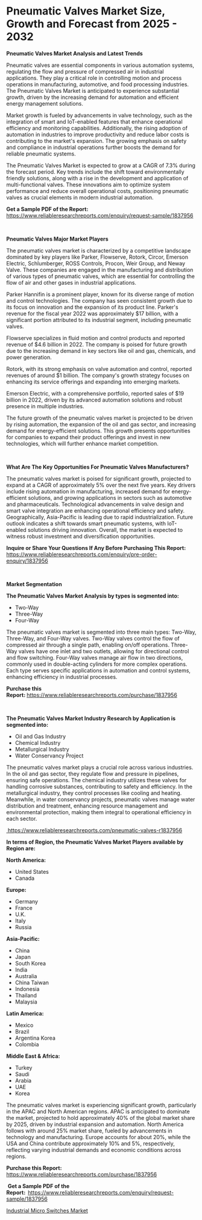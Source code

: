 <p><h1>Pneumatic Valves Market Size, Growth and Forecast from 2025 - 2032</h1></p><p><strong>Pneumatic Valves Market Analysis and Latest Trends</strong></p>
<p><p>Pneumatic valves are essential components in various automation systems, regulating the flow and pressure of compressed air in industrial applications. They play a critical role in controlling motion and process operations in manufacturing, automotive, and food processing industries. The Pneumatic Valves Market is anticipated to experience substantial growth, driven by the increasing demand for automation and efficient energy management solutions.</p><p>Market growth is fueled by advancements in valve technology, such as the integration of smart and IoT-enabled features that enhance operational efficiency and monitoring capabilities. Additionally, the rising adoption of automation in industries to improve productivity and reduce labor costs is contributing to the market's expansion. The growing emphasis on safety and compliance in industrial operations further boosts the demand for reliable pneumatic systems.</p><p>The Pneumatic Valves Market is expected to grow at a CAGR of 7.3% during the forecast period. Key trends include the shift toward environmentally friendly solutions, along with a rise in the development and application of multi-functional valves. These innovations aim to optimize system performance and reduce overall operational costs, positioning pneumatic valves as crucial elements in modern industrial automation.</p></p>
<p><strong>Get a Sample PDF of the Report:&nbsp;</strong> <a href="https://www.reliableresearchreports.com/enquiry/request-sample/1837956?utm_campaign=2208&utm_medium=2&utm_source=Github&utm_content=ia&utm_term=09042025&utm_id=pneumatic-valves">https://www.reliableresearchreports.com/enquiry/request-sample/1837956</a></p>
<p>&nbsp;</p>
<p><strong>Pneumatic Valves Major Market Players</strong></p>
<p><p>The pneumatic valves market is characterized by a competitive landscape dominated by key players like Parker, Flowserve, Rotork, Circor, Emerson Electric, Schlumberger, ROSS Controls, Procon, Weir Group, and Neway Valve. These companies are engaged in the manufacturing and distribution of various types of pneumatic valves, which are essential for controlling the flow of air and other gases in industrial applications.</p><p>Parker Hannifin is a prominent player, known for its diverse range of motion and control technologies. The company has seen consistent growth due to its focus on innovation and the expansion of its product line. Parker's revenue for the fiscal year 2022 was approximately $17 billion, with a significant portion attributed to its industrial segment, including pneumatic valves.</p><p>Flowserve specializes in fluid motion and control products and reported revenue of $4.6 billion in 2022. The company is poised for future growth due to the increasing demand in key sectors like oil and gas, chemicals, and power generation.</p><p>Rotork, with its strong emphasis on valve automation and control, reported revenues of around $1 billion. The company's growth strategy focuses on enhancing its service offerings and expanding into emerging markets.</p><p>Emerson Electric, with a comprehensive portfolio, reported sales of $19 billion in 2022, driven by its advanced automation solutions and robust presence in multiple industries.</p><p>The future growth of the pneumatic valves market is projected to be driven by rising automation, the expansion of the oil and gas sector, and increasing demand for energy-efficient solutions. This growth presents opportunities for companies to expand their product offerings and invest in new technologies, which will further enhance market competition.</p></p>
<p>&nbsp;</p>
<p><strong>What Are The Key Opportunities For Pneumatic Valves Manufacturers?</strong></p>
<p><p>The pneumatic valves market is poised for significant growth, projected to expand at a CAGR of approximately 5% over the next five years. Key drivers include rising automation in manufacturing, increased demand for energy-efficient solutions, and growing applications in sectors such as automotive and pharmaceuticals. Technological advancements in valve design and smart valve integration are enhancing operational efficiency and safety. Geographically, Asia-Pacific is leading due to rapid industrialization. Future outlook indicates a shift towards smart pneumatic systems, with IoT-enabled solutions driving innovation. Overall, the market is expected to witness robust investment and diversification opportunities.</p></p>
<p><strong>Inquire or Share Your Questions If Any Before Purchasing This Report:</strong> <a href="https://www.reliableresearchreports.com/enquiry/pre-order-enquiry/1837956?utm_campaign=2208&utm_medium=2&utm_source=Github&utm_content=ia&utm_term=09042025&utm_id=pneumatic-valves">https://www.reliableresearchreports.com/enquiry/pre-order-enquiry/1837956</a></p>
<p>&nbsp;</p>
<p><strong>Market Segmentation</strong></p>
<p><strong>The Pneumatic Valves Market Analysis by types is segmented into:</strong></p>
<p><ul><li>Two-Way</li><li>Three-Way</li><li>Four-Way</li></ul></p>
<p><p>The pneumatic valves market is segmented into three main types: Two-Way, Three-Way, and Four-Way valves. Two-Way valves control the flow of compressed air through a single path, enabling on/off operations. Three-Way valves have one inlet and two outlets, allowing for directional control and flow switching. Four-Way valves manage air flow in two directions, commonly used in double-acting cylinders for more complex operations. Each type serves specific applications in automation and control systems, enhancing efficiency in industrial processes.</p></p>
<p><strong>Purchase this Report:&nbsp;</strong><a href="https://www.reliableresearchreports.com/purchase/1837956?utm_campaign=2208&utm_medium=2&utm_source=Github&utm_content=ia&utm_term=09042025&utm_id=pneumatic-valves">https://www.reliableresearchreports.com/purchase/1837956</a></p>
<p>&nbsp;</p>
<p><strong>The Pneumatic Valves Market Industry Research by Application is segmented into:</strong></p>
<p><ul><li>Oil and Gas Industry</li><li>Chemical Industry</li><li>Metallurgical Industry</li><li>Water Conservancy Project</li></ul></p>
<p><p>The pneumatic valves market plays a crucial role across various industries. In the oil and gas sector, they regulate flow and pressure in pipelines, ensuring safe operations. The chemical industry utilizes these valves for handling corrosive substances, contributing to safety and efficiency. In the metallurgical industry, they control processes like cooling and heating. Meanwhile, in water conservancy projects, pneumatic valves manage water distribution and treatment, enhancing resource management and environmental protection, making them integral to operational efficiency in each sector.</p></p>
<p><a href="https://www.reliableresearchreports.com/pneumatic-valves-r1837956?utm_campaign=2208&utm_medium=2&utm_source=Github&utm_content=ia&utm_term=09042025&utm_id=pneumatic-valves">&nbsp;https://www.reliableresearchreports.com/pneumatic-valves-r1837956</a></p>
<p><strong>In terms of Region, the Pneumatic Valves Market Players available by Region are:</strong></p>
<p>
    <p> <strong> North America: </strong>
        <ul>
            <li>United States</li>
            <li>Canada</li>
        </ul>
        </p> 
    <p> <strong> Europe: </strong>
        <ul>
            <li>Germany</li>
            <li>France</li>
            <li>U.K.</li>
            <li>Italy</li>
            <li>Russia</li>
        </ul>
        </p> 
    <p> <strong> Asia-Pacific: </strong>
        <ul>
            <li>China</li>
            <li>Japan</li>
            <li>South Korea</li>
            <li>India</li>
            <li>Australia</li>
            <li>China Taiwan</li>
            <li>Indonesia</li>
            <li>Thailand</li>
            <li>Malaysia</li>
        </ul>
        </p> 
    <p> <strong> Latin America: </strong>
        <ul>
            <li>Mexico</li>
            <li>Brazil</li>
            <li>Argentina Korea</li>
            <li>Colombia</li>
        </ul>
        </p> 
    <p> <strong> Middle East & Africa: </strong>
        <ul>
            <li>Turkey</li>
            <li>Saudi</li>
            <li>Arabia</li>
            <li>UAE</li>
            <li>Korea</li>
        </ul>
    </p>
    </p>
<p><p>The pneumatic valves market is experiencing significant growth, particularly in the APAC and North American regions. APAC is anticipated to dominate the market, projected to hold approximately 40% of the global market share by 2025, driven by industrial expansion and automation. North America follows with around 25% market share, fueled by advancements in technology and manufacturing. Europe accounts for about 20%, while the USA and China contribute approximately 10% and 5%, respectively, reflecting varying industrial demands and economic conditions across regions.</p></p>
<p><strong>Purchase this Report: </strong><a href="https://www.reliableresearchreports.com/purchase/1837956?utm_campaign=2208&utm_medium=2&utm_source=Github&utm_content=ia&utm_term=09042025&utm_id=pneumatic-valves">https://www.reliableresearchreports.com/purchase/1837956</a></p>
<p>&nbsp;<strong>Get a Sample PDF of the Report:&nbsp;&nbsp;</strong><a href="https://www.reliableresearchreports.com/enquiry/request-sample/1837956?utm_campaign=2208&utm_medium=2&utm_source=Github&utm_content=ia&utm_term=09042025&utm_id=pneumatic-valves">https://www.reliableresearchreports.com/enquiry/request-sample/1837956</a></p>
<p><strong></strong></p>
<p><p><a href="https://github.com/nathandecarvalho/Market-Research-Report-List-6/blob/main/industrial-micro-switches-market.md?utm_campaign=2208&utm_medium=2&utm_source=Github&utm_content=ia&utm_term=09042025&utm_id=pneumatic-valves">Industrial Micro Switches Market</a></p></p>